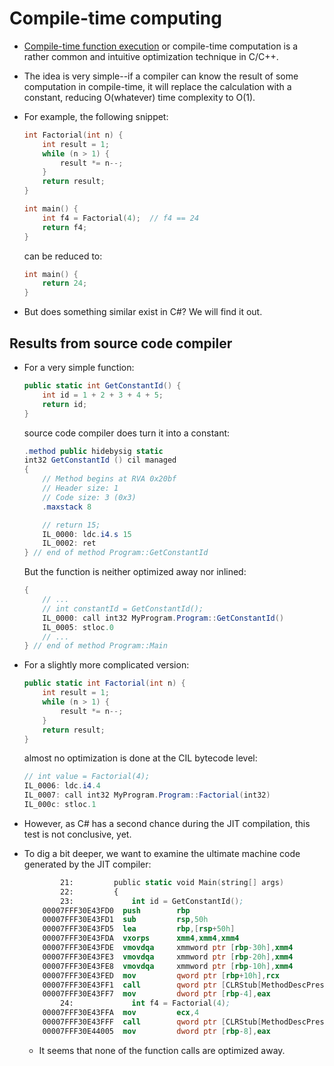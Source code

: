 # Compile-time computing

* [Compile-time function execution](https://en.wikipedia.org/wiki/Compile-time_function_execution)
or compile-time computation is a rather common and intuitive optimization
technique in C/C++.

* The idea is very simple--if a compiler can know the result of some 
computation in compile-time, it will replace the calculation with a constant,
reducing O(whatever) time complexity to O(1).

* For example, the following snippet:
    ```C
    int Factorial(int n) {
        int result = 1;
        while (n > 1) {
            result *= n--;
        }
        return result;
    }

    int main() {
        int f4 = Factorial(4);  // f4 == 24
        return f4;
    }
    ```
    can be reduced to:

    ```C
    int main() {
        return 24;
    }
    ```

* But does something similar exist in C#? We will find it out.

## Results from source code compiler

* For a very simple function:
    ```C#
    public static int GetConstantId() {
        int id = 1 + 2 + 3 + 4 + 5;
        return id;
    }
    ```
    source code compiler does turn it into a constant:
    ```C#
    .method public hidebysig static 
	int32 GetConstantId () cil managed 
    {
        // Method begins at RVA 0x20bf
        // Header size: 1
        // Code size: 3 (0x3)
        .maxstack 8

        // return 15;
        IL_0000: ldc.i4.s 15
        IL_0002: ret
    } // end of method Program::GetConstantId
    ```
    But the function is neither optimized away nor inlined:
    ```csharp
    {
        // ...
        // int constantId = GetConstantId();
        IL_0000: call int32 MyProgram.Program::GetConstantId()
        IL_0005: stloc.0
        // ...
    } // end of method Program::Main

    ```

* For a slightly more complicated version:
    ```C#
    public static int Factorial(int n) {
        int result = 1;
        while (n > 1) {
            result *= n--;
        }
        return result;
    }
    ```
    almost no optimization is done at the CIL bytecode level:
    ```csharp
    // int value = Factorial(4);
	IL_0006: ldc.i4.4
	IL_0007: call int32 MyProgram.Program::Factorial(int32)
	IL_000c: stloc.1
    ```

* However, as C# has a second chance during the JIT compilation, this test is
not conclusive, yet.

* To dig a bit deeper, we want to examine the ultimate machine code generated
by the JIT compiler:

    ```nasm
            21:         public static void Main(string[] args)
            22:         {
            23:             int id = GetConstantId();
        00007FFF30E43FD0  push        rbp  
        00007FFF30E43FD1  sub         rsp,50h  
        00007FFF30E43FD5  lea         rbp,[rsp+50h]  
        00007FFF30E43FDA  vxorps      xmm4,xmm4,xmm4  
        00007FFF30E43FDE  vmovdqa     xmmword ptr [rbp-30h],xmm4  
        00007FFF30E43FE3  vmovdqa     xmmword ptr [rbp-20h],xmm4  
        00007FFF30E43FE8  vmovdqa     xmmword ptr [rbp-10h],xmm4  
        00007FFF30E43FED  mov         qword ptr [rbp+10h],rcx  
        00007FFF30E43FF1  call        qword ptr [CLRStub[MethodDescPrestub]@00007FFF30F1BF90 (07FFF30F1BF90h)]  
        00007FFF30E43FF7  mov         dword ptr [rbp-4],eax  
            24:             int f4 = Factorial(4);
        00007FFF30E43FFA  mov         ecx,4  
        00007FFF30E43FFF  call        qword ptr [CLRStub[MethodDescPrestub]@00007FFF30F1BF78 (07FFF30F1BF78h)]  
        00007FFF30E44005  mov         dword ptr [rbp-8],eax  
    ```
    * It seems that none of the function calls are optimized away.
    